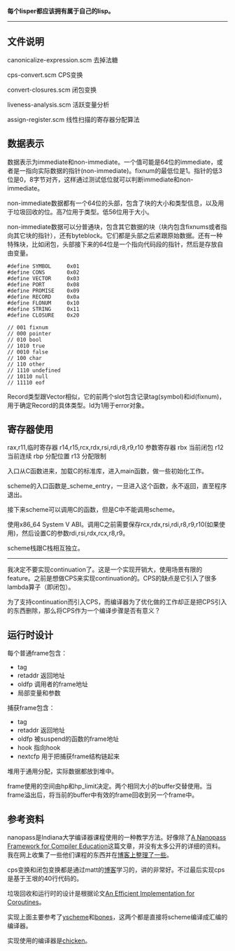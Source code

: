 **每个lisper都应该拥有属于自己的lisp。**

-------------

## 文件说明

canonicalize-expression.scm 去掉法糖

cps-convert.scm CPS变换

convert-closures.scm 闭包变换

liveness-analysis.scm 活跃变量分析

assign-register.scm 线性扫描的寄存器分配算法

## 数据表示

数据表示为immediate和non-immediate。一个值可能是64位的immediate，或者是一指向实际数据的指针(non-immediate)。fixnum的最低位是1。指针的低3位是0，8字节对齐，这样通过测试低位就可以判断immediate和non-immediate。

non-immediate数据都有一个64位的头部，包含了块的大小和类型信息，以及用于垃圾回收的位。高7位用于类型。低56位用于大小。

non-immediate数据可以分普通块，包含其它数据的块（块内包含fixnums或者指向其它块的指针），还有byteblock。它们都是头部之后紧跟原始数据。还有一种特殊块，比如闭包，头部接下来的64位是一个指向代码段的指针，然后是存放自由变量。

    #define SYMBOL	   0x01
    #define CONS	   0x02
    #define VECTOR	   0x03
    #define PORT       0x08
    #define PROMISE    0x09
    #define RECORD     0x0a
    #define FLONUM     0x10
    #define STRING     0x11
    #define CLOSURE	   0x20

    // 001 fixnum
    // 000 pointer
    // 010 bool
    // 1010 true
    // 0010 false
    // 100 char
    // 110 other
    // 1110 undefined
    // 10110 null
    // 11110 eof

Record类型跟Vector相似，它的前两个slot包含记录tag(symbol)和id(fixnum)，用于确定Record的具体类型。Id为1用于error对象。

## 寄存器使用

rax,r11,临时寄存器
r14,r15,rcx,rdx,rsi,rdi,r8,r9,r10 参数寄存器
rbx 当前闭包
r12 当前连续
rbp 分配位置
r13 分配限制

入口从C函数进来，加载C的标准库，进入main函数，做一些初始化工作。

scheme的入口函数是_scheme_entry，一旦进入这个函数，永不返回，直至程序退出。

接下来scheme可以调用C的函数，但是C中不能调用scheme。

使用x86_64 System V ABI。调用C之前需要保存rcx,rdx,rsi,rdi,r8,r9,r10(如果使用)，然后设置C的参数rdi,rsi,rdx,rcx,r8,r9。

scheme栈跟C栈相互独立。

-----------------------

我决定不要实现continuation了。这是一个实现开销大，使用场景有限的feature。之前是想做CPS来实现continuation的。CPS的缺点是它引入了很多lambda算子（即闭包）。

为了支持continuation而引入CPS，而编译器为了优化做的工作却正是把CPS引入的东西删除，那么将CPS作为一个编译步骤是否有意义？

## 运行时设计

每个普通frame包含：

* tag
* retaddr 返回地址
* oldfp 调用者的frame地址
* 局部变量和参数

捕获frame包含：

* tag
* retaddr 返回地址
* oldfp 被suspend的函数的frame地址
* hook 指向hook
* nextcfp 用于把捕获frame结构链起来

堆用于通用分配，实际数据都放到堆中。

frame使用的空间由hp和hp_limit决定。两个相同大小的buffer交替使用。当frame溢出后，将当前的buffer中有效的frame回收到另一个frame中。

## 参考资料

nanopass是Indiana大学编译器课程使用的一种教学方法。好像除了[A Nanopass Framework for Compiler Education](www.cs.indiana.edu/~dyb/pubs/nano-jfp.pdf)这篇文章，并没有太多公开的详细的资料。我在网上收集了一些他们课程的东西并在[博客上整理了一些](http://zenlife.tk/nanopass0.md)。

cps变换和闭包变换都是通过matt的[博客](http://matt.might.net/articles/cps-conversion/)学习的，讲的非常好。不过最后实现cps是基于王垠的40行代码的。

垃圾回收和运行时的设计是根据论文[An Efficient Implementation for Coroutines](http://users.dcc.uchile.cl/~lmateu/pub/mateu-coroutines.pdf)。

实现上面主要参考了[yscheme](https://github.com/yinwang0/)和[bones](http://www.call-with-current-continuation.org/bones/)，这两个都是直接将scheme编译成汇编的编译器。

实现使用的编译器是[chicken](http://www.call-cc.org/)。
